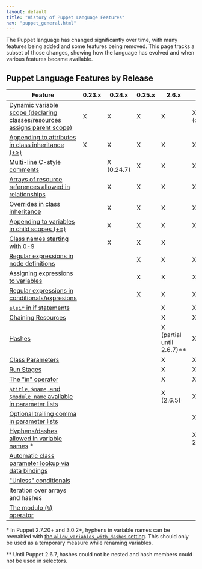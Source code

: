 ```yaml
---
layout: default
title: "History of Puppet Language Features"
nav: "puppet_general.html"
---
```


The Puppet language has changed significantly over time, with many features being added and some features being removed. This page tracks a subset of those changes, showing how the language has evolved and when various features became available.

Puppet Language Features by Release
---------------------------

Feature                                                                          | 0.23.x | 0.24.x     | 0.25.x | 2.6.x                       | 2.7.0              | 3.x | 3.2.x
---------------------------------------------------------------------------------|--------|------------|--------|-----------------------------|--------------------|-----|----------------------
[Dynamic variable scope (declaring classes/resources assigns parent scope)][ds]  | X      | X          | X      | X                           | X (deprecated)     |     |
[Appending to attributes in class inheritance (+>)][plusign]                     | X      | X          | X      | X                           | X                  | X   | X
[Multi-line C-style comments][ccomment]                                          |        | X (0.24.7) | X      | X                           | X                  | X   | X
[Arrays of resource references allowed in relationships][rel_array]              |        | X          | X      | X                           | X                  | X   | X
[Overrides in class inheritance][override]                                       |        | X          | X      | X                           | X                  | X   | X
[Appending to variables in child scopes (+=)][append_var]                        |        | X          | X      | X                           | X                  | X   | X
[Class names starting with 0-9][class_name]                                      |        | X          | X      | X                           |                    |     |
[Regular expressions in node definitions][regex_nodes]                           |        |            | X      | X                           | X                  | X   | X
[Assigning expressions to variables][exp_anywhere]                               |        |            | X      | X                           | X                  | X   | X
[Regular expressions in conditionals/expresions][regex]                          |        |            | X      | X                           | X                  | X   | X
[`elsif` in if statements][elsif]                                                |        |            |        | X                           | X                  | X   | X
[Chaining Resources][chain]                                                      |        |            |        | X                           | X                  | X   | X
[Hashes][]                                                                       |        |            |        | X (partial until 2.6.7)\*\* | X                  | X   | X
[Class Parameters][class_params]                                                 |        |            |        | X                           | X                  | X   | X
[Run Stages][stages]                                                             |        |            |        | X                           | X                  | X   | X
[The "in" operator][in]                                                          |        |            |        | X                           | X                  | X   | X
[`$title`, `$name`, and `$module_name` available in parameter lists][titleparam] |        |            |        | X (2.6.5)                   | X                  | X   | X
[Optional trailing comma in parameter lists][param_trail]                        |        |            |        |                             | X (2.7.8)          | X   | X
[Hyphens/dashes allowed in variable names][hyphenvars] \*                        |        |            |        |                             | X (2.7.3 - 2.7.14) |     |
[Automatic class parameter lookup via data bindings][auto_params]                |        |            |        |                             |                    | X   | X
["Unless" conditionals][unless]                                                  |        |            |        |                             |                    | X   | X
Iteration over arrays and hashes                                                 |        |            |        |                             |                    |     | [X (future)][32_iter]
[The modulo (`%`) operator][modulo]                                              |        |            |        |                             |                    |     | X

\* In Puppet 2.7.20+ and 3.0.2+, hyphens in variable names can be reenabled with [the `allow_variables_with_dashes` setting][hv_pref]. This should only be used as a temporary measure while renaming variables.

\*\* Until Puppet 2.6.7, hashes could not be nested and hash members could not be used in selectors.

[auto_params]: /hiera/1/puppet.html#automatic-parameter-lookup
[param_trail]: /puppet/latest/reference/lang_defined_types.html#defining-a-type
[ds]: /puppet/2.7/reference/lang_scope.html
[plusign]: /puppet/latest/reference/lang_classes.html#appending-to-resource-attributes
[ccomment]: /puppet/latest/reference/lang_comments.html#c-style-comments
[rel_array]: /puppet/latest/reference/lang_relationships.html#relationship-metaparameters
[override]: /puppet/latest/reference/lang_classes.html#overriding-resource-attributes
[append_var]: /puppet/latest/reference/lang_variables.html#appending-assignment
[class_name]: /puppet/latest/reference/lang_reserved.html#classes-and-types
[regex_nodes]: /puppet/latest/reference/lang_node_definitions.html#regular-expression-names
[exp_anywhere]: /puppet/latest/reference/lang_expressions.html#location
[regex]: /puppet/latest/reference/lang_datatypes.html#regular-expressions
[elsif]: /puppet/latest/reference/lang_conditional.html#if-statements
[chain]: /puppet/latest/reference/lang_relationships.html#chaining-arrows
[hashes]: /puppet/latest/reference/lang_datatypes.html#hashes
[class_params]: /puppet/latest/reference/lang_classes.html#class-parameters-and-variables
[stages]: /puppet/latest/reference/lang_run_stages.html
[in]: /puppet/latest/reference/lang_expressions.html#in
[titleparam]: /puppet/latest/reference/lang_defined_types.html#title-and-name
[hyphenvars]: /puppet/latest/reference/lang_variables.html#naming
[hv_pref]: /references/3.0.2/configuration.html#allowvariableswithdashes
[unless]: /puppet/latest/reference/lang_conditional.html#unless-statements
[32_iter]: /puppet/3/reference/lang_experimental_3_2.html#collection-manipulation-and-iteration
[modulo]: /puppet/latest/reference/lang_expressions.html#modulo